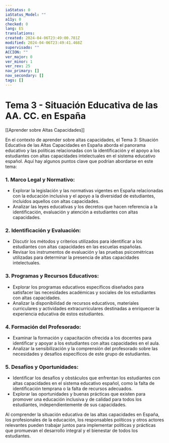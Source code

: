 ```yaml
---
iaStatus: 0
iaStatus_Model: ""
a11y: 0
checked: 0
lang: ES
translations: 
created: 2024-04-06T23:49:00.781Z
modified: 2024-04-06T23:49:41.468Z
supervisado: ""
ACCION: ""
ver_major: 0
ver_minor: 1
ver_rev: 25
nav_primary: []
nav_secondary: []
tags: []
---
```

# Tema 3 - Situación Educativa de las AA. CC. en España

[[Aprender sobre Altas Capacidades]]

En el contexto de aprender sobre altas capacidades, el Tema 3: Situación Educativa de las Altas Capacidades en España aborda el panorama educativo y las políticas relacionadas con la identificación y el apoyo a los estudiantes con altas capacidades intelectuales en el sistema educativo español. Aquí hay algunos puntos clave que podrían abordarse en este tema:

### 1. Marco Legal y Normativo:

- Explorar la legislación y las normativas vigentes en España relacionadas con la educación inclusiva y el apoyo a la diversidad de estudiantes, incluidos aquellos con altas capacidades.
- Analizar las leyes educativas y los decretos que hacen referencia a la identificación, evaluación y atención a estudiantes con altas capacidades.

### 2. Identificación y Evaluación:

- Discutir los métodos y criterios utilizados para identificar a los estudiantes con altas capacidades en las escuelas españolas.
- Revisar los instrumentos de evaluación y las pruebas psicométricas utilizadas para determinar la presencia de altas capacidades intelectuales.

### 3. Programas y Recursos Educativos:

- Explorar los programas educativos específicos diseñados para satisfacer las necesidades académicas y sociales de los estudiantes con altas capacidades.
- Analizar la disponibilidad de recursos educativos, materiales curriculares y actividades extracurriculares destinadas a enriquecer la experiencia educativa de estos estudiantes.

### 4. Formación del Profesorado:

- Examinar la formación y capacitación ofrecida a los docentes para identificar y apoyar a los estudiantes con altas capacidades en el aula.
- Analizar la sensibilización y la comprensión del profesorado sobre las necesidades y desafíos específicos de este grupo de estudiantes.

### 5. Desafíos y Oportunidades:

- Identificar los desafíos y obstáculos que enfrentan los estudiantes con altas capacidades en el sistema educativo español, como la falta de identificación temprana o la falta de recursos adecuados.
- Explorar las oportunidades y buenas prácticas que existen para promover una educación inclusiva y de calidad para todos los estudiantes, independientemente de sus capacidades.

Al comprender la situación educativa de las altas capacidades en España, los profesionales de la educación, los responsables políticos y otros actores relevantes pueden trabajar juntos para implementar políticas y prácticas que promuevan el desarrollo integral y el bienestar de todos los estudiantes.